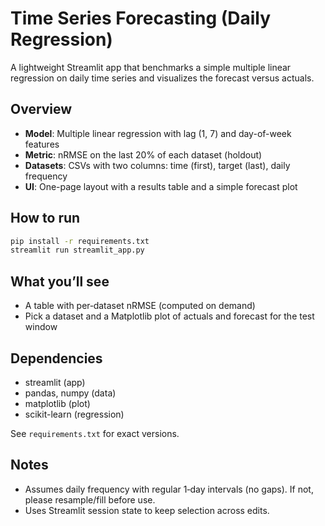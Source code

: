 # Time Series Forecasting (Daily Regression)

A lightweight Streamlit app that benchmarks a simple multiple linear regression on daily time series and visualizes the forecast versus actuals.

## Overview

- **Model**: Multiple linear regression with lag (1, 7) and day-of-week features
- **Metric**: nRMSE on the last 20% of each dataset (holdout)
- **Datasets**: CSVs with two columns: time (first), target (last), daily frequency
- **UI**: One-page layout with a results table and a simple forecast plot

## How to run

```bash
pip install -r requirements.txt
streamlit run streamlit_app.py
```

## What you’ll see

- A table with per‑dataset nRMSE (computed on demand)
- Pick a dataset and a Matplotlib plot of actuals and forecast for the test window

## Dependencies

- streamlit (app)
- pandas, numpy (data)
- matplotlib (plot)
- scikit-learn (regression)

See `requirements.txt` for exact versions.

## Notes

- Assumes daily frequency with regular 1‑day intervals (no gaps). If not, please resample/fill before use.
- Uses Streamlit session state to keep selection across edits.